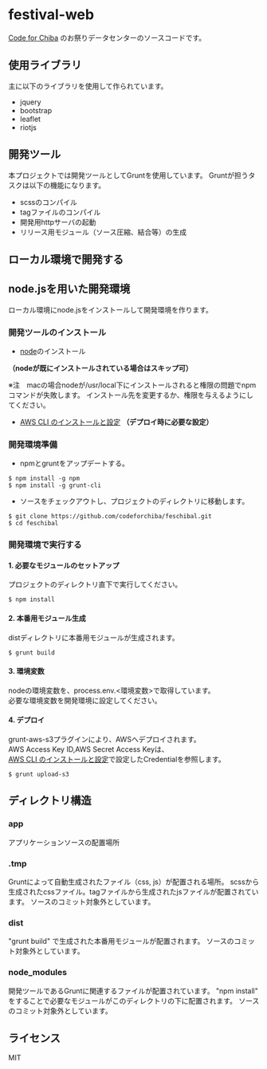 # festival-web

[Code for Chiba](http://code4chiba.org) のお祭りデータセンターのソースコードです。

## 使用ライブラリ

主に以下のライブラリを使用して作られています。

- jquery
- bootstrap
- leaflet
- riotjs

## 開発ツール

本プロジェクトでは開発ツールとしてGruntを使用しています。
Gruntが担うタスクは以下の機能になります。

- scssのコンパイル
- tagファイルのコンパイル
- 開発用httpサーバの起動
- リリース用モジュール（ソース圧縮、結合等）の生成

## ローカル環境で開発する
## node.jsを用いた開発環境
ローカル環境にnode.jsをインストールして開発環境を作ります。
### 開発ツールのインストール
- [node](https://nodejs.org/en/)のインストール

**（nodeが既にインストールされている場合はスキップ可）**

※注　macの場合nodeが/usr/local下にインストールされると権限の問題でnpmコマンドが失敗します。
インストール先を変更するか、権限を与えるようにしてください。

- [AWS CLI のインストールと設定](http://docs.aws.amazon.com/ja_jp/streams/latest/dev/kinesis-tutorial-cli-installation.html)
**（デプロイ時に必要な設定）**

### 開発環境準備
- npmとgruntをアップデートする。

```
$ npm install -g npm
$ npm install -g grunt-cli
```

- ソースをチェックアウトし、プロジェクトのディレクトリに移動します。

```
$ git clone https://github.com/codeforchiba/feschibal.git
$ cd feschibal
```

### 開発環境で実行する
#### 1. 必要なモジュールのセットアップ
プロジェクトのディレクトリ直下で実行してください。
```
$ npm install
```

#### 2. 本番用モジュール生成
distディレクトリに本番用モジュールが生成されます。
```
$ grunt build
```

#### 3. 環境変数
nodeの環境変数を、process.env.<環境変数>で取得しています。  
必要な環境変数を開発環境に設定してください。

#### 4. デプロイ
grunt-aws-s3プラグインにより、AWSへデプロイされます。  
AWS Access Key ID,AWS Secret Access Keyは、  
[AWS CLI のインストールと設定](http://docs.aws.amazon.com/ja_jp/streams/latest/dev/kinesis-tutorial-cli-installation.html)で設定したCredentialを参照します。
```
$ grunt upload-s3
```

## ディレクトリ構造

### app

アプリケーションソースの配置場所

### .tmp

Gruntによって自動生成されたファイル（css, js）が配置される場所。
scssから生成されたcssファイル。tagファイルから生成されたjsファイルが配置されています。
ソースのコミット対象外としています。

### dist

"grunt build" で生成された本番用モジュールが配置されます。
ソースのコミット対象外としています。

### node_modules

開発ツールであるGruntに関連するファイルが配置されています。
"npm install" をすることで必要なモジュールがこのディレクトリの下に配置されます。
ソースのコミット対象外としています。

## ライセンス

MIT
